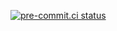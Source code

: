 [![pre-commit.ci status](https://results.pre-commit.ci/badge/github/totallypredictable/cwutils/main.svg)](https://results.pre-commit.ci/latest/github/totallypredictable/cwutils/main)
